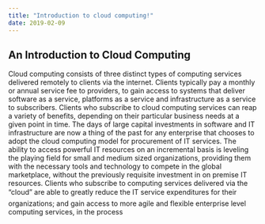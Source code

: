 ```yaml
---
title: "Introduction to cloud computing!"
date: 2019-02-09
---
```

## An Introduction to Cloud Computing 
Cloud computing consists of three distinct types of computing services delivered remotely to clients via the internet. 
Clients typically pay a monthly or annual service fee to providers, to gain access to systems that deliver software as a
service, platforms as a service and infrastructure as a service to subscribers. Clients who subscribe to cloud computing
services can reap a variety of benefits, depending on their particular business needs at a given point in time. The days 
of large capital investments in software and IT infrastructure are now a thing of the past for any enterprise that chooses
to adopt the cloud computing model for procurement of IT services. The ability to access powerful IT resources on an incremental
basis is leveling the playing field for small and medium sized organizations, providing them with the necessary tools and technology
to compete in the global marketplace, without the previously requisite investment in on premise IT resources. Clients who subscribe
to computing services delivered via the “cloud” are able to greatly reduce the IT service expenditures for their organizations; 
and gain access to more agile and flexible enterprise level computing services, in the process
